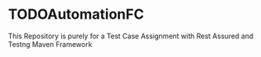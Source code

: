 # TODOAutomationFC
This Repository is purely for a Test Case Assignment with Rest Assured and Testng Maven Framework
